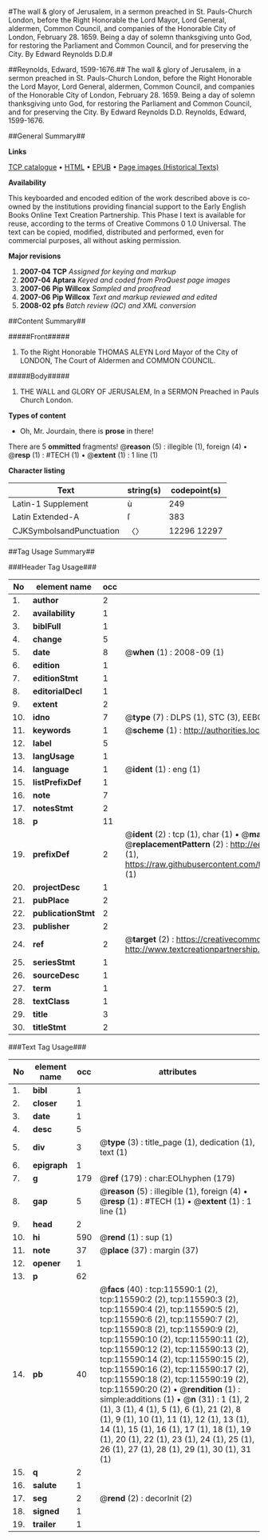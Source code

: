 #The wall & glory of Jerusalem, in a sermon preached in St. Pauls-Church London, before the Right Honorable the Lord Mayor, Lord General, aldermen, Common Council, and companies of the Honorable City of London, February 28. 1659. Being a day of solemn thanksgiving unto God, for restoring the Parliament and Common Council, and for preserving the City. By Edward Reynolds D.D.#

##Reynolds, Edward, 1599-1676.##
The wall & glory of Jerusalem, in a sermon preached in St. Pauls-Church London, before the Right Honorable the Lord Mayor, Lord General, aldermen, Common Council, and companies of the Honorable City of London, February 28. 1659. Being a day of solemn thanksgiving unto God, for restoring the Parliament and Common Council, and for preserving the City. By Edward Reynolds D.D.
Reynolds, Edward, 1599-1676.

##General Summary##

**Links**

[TCP catalogue](http://www.ota.ox.ac.uk/tcp/)  • 
[HTML](http://tei.it.ox.ac.uk/tcp/Texts-HTML/free/A91/A91760.html)  • 
[EPUB](http://tei.it.ox.ac.uk/tcp/Texts-EPUB/free/A91/A91760.epub) • 
[Page images (Historical Texts)](https://data.historicaltexts.jisc.ac.uk/view?pubId=eebo-99863391e&pageId=eebo-99863391e-115590-1)

**Availability**

This keyboarded and encoded edition of the
	       work described above is co-owned by the institutions
	       providing financial support to the Early English Books
	       Online Text Creation Partnership. This Phase I text is
	       available for reuse, according to the terms of Creative
	       Commons 0 1.0 Universal. The text can be copied,
	       modified, distributed and performed, even for
	       commercial purposes, all without asking permission.

**Major revisions**

1. __2007-04__ __TCP__ *Assigned for keying and markup*
1. __2007-04__ __Aptara__ *Keyed and coded from ProQuest page images*
1. __2007-06__ __Pip Willcox__ *Sampled and proofread*
1. __2007-06__ __Pip Willcox__ *Text and markup reviewed and edited*
1. __2008-02__ __pfs__ *Batch review (QC) and XML conversion*

##Content Summary##

#####Front#####

1. To the Right Honorable
THOMAS ALEYN
Lord Mayor of the City of
LONDON,
The Court of Aldermen and
COMMON COUNCIL.

#####Body#####

1. THE
WALL and GLORY
OF
JERUSALEM,
In a SERMON Preached in
Pauls Church London.

**Types of content**

  * Oh, Mr. Jourdain, there is **prose** in there!

There are 5 **ommitted** fragments! 
 @__reason__ (5) : illegible (1), foreign (4)  •  @__resp__ (1) : #TECH (1)  •  @__extent__ (1) : 1 line (1)

**Character listing**


|Text|string(s)|codepoint(s)|
|---|---|---|
|Latin-1 Supplement|ù|249|
|Latin Extended-A|ſ|383|
|CJKSymbolsandPunctuation|〈〉|12296 12297|

##Tag Usage Summary##

###Header Tag Usage###

|No|element name|occ|attributes|
|---|---|---|---|
|1.|__author__|2||
|2.|__availability__|1||
|3.|__biblFull__|1||
|4.|__change__|5||
|5.|__date__|8| @__when__ (1) : 2008-09 (1)|
|6.|__edition__|1||
|7.|__editionStmt__|1||
|8.|__editorialDecl__|1||
|9.|__extent__|2||
|10.|__idno__|7| @__type__ (7) : DLPS (1), STC (3), EEBO-CITATION (1), PROQUEST (1), VID (1)|
|11.|__keywords__|1| @__scheme__ (1) : http://authorities.loc.gov/ (1)|
|12.|__label__|5||
|13.|__langUsage__|1||
|14.|__language__|1| @__ident__ (1) : eng (1)|
|15.|__listPrefixDef__|1||
|16.|__note__|7||
|17.|__notesStmt__|2||
|18.|__p__|11||
|19.|__prefixDef__|2| @__ident__ (2) : tcp (1), char (1)  •  @__matchPattern__ (2) : ([0-9\-]+):([0-9IVX]+) (1), (.+) (1)  •  @__replacementPattern__ (2) : http://eebo.chadwyck.com/downloadtiff?vid=$1&page=$2 (1), https://raw.githubusercontent.com/textcreationpartnership/Texts/master/tcpchars.xml#$1 (1)|
|20.|__projectDesc__|1||
|21.|__pubPlace__|2||
|22.|__publicationStmt__|2||
|23.|__publisher__|2||
|24.|__ref__|2| @__target__ (2) : https://creativecommons.org/publicdomain/zero/1.0/ (1), http://www.textcreationpartnership.org/docs/. (1)|
|25.|__seriesStmt__|1||
|26.|__sourceDesc__|1||
|27.|__term__|1||
|28.|__textClass__|1||
|29.|__title__|3||
|30.|__titleStmt__|2||


###Text Tag Usage###

|No|element name|occ|attributes|
|---|---|---|---|
|1.|__bibl__|1||
|2.|__closer__|1||
|3.|__date__|1||
|4.|__desc__|5||
|5.|__div__|3| @__type__ (3) : title_page (1), dedication (1), text (1)|
|6.|__epigraph__|1||
|7.|__g__|179| @__ref__ (179) : char:EOLhyphen (179)|
|8.|__gap__|5| @__reason__ (5) : illegible (1), foreign (4)  •  @__resp__ (1) : #TECH (1)  •  @__extent__ (1) : 1 line (1)|
|9.|__head__|2||
|10.|__hi__|590| @__rend__ (1) : sup (1)|
|11.|__note__|37| @__place__ (37) : margin (37)|
|12.|__opener__|1||
|13.|__p__|62||
|14.|__pb__|40| @__facs__ (40) : tcp:115590:1 (2), tcp:115590:2 (2), tcp:115590:3 (2), tcp:115590:4 (2), tcp:115590:5 (2), tcp:115590:6 (2), tcp:115590:7 (2), tcp:115590:8 (2), tcp:115590:9 (2), tcp:115590:10 (2), tcp:115590:11 (2), tcp:115590:12 (2), tcp:115590:13 (2), tcp:115590:14 (2), tcp:115590:15 (2), tcp:115590:16 (2), tcp:115590:17 (2), tcp:115590:18 (2), tcp:115590:19 (2), tcp:115590:20 (2)  •  @__rendition__ (1) : simple:additions (1)  •  @__n__ (31) : 1 (1), 2 (1), 3 (1), 4 (1), 5 (1), 6 (1), 21 (2), 8 (1), 9 (1), 10 (1), 11 (1), 12 (1), 13 (1), 14 (1), 15 (1), 16 (1), 17 (1), 18 (1), 19 (1), 20 (1), 22 (1), 23 (1), 24 (1), 25 (1), 26 (1), 27 (1), 28 (1), 29 (1), 30 (1), 31 (1)|
|15.|__q__|2||
|16.|__salute__|1||
|17.|__seg__|2| @__rend__ (2) : decorInit (2)|
|18.|__signed__|1||
|19.|__trailer__|1||
